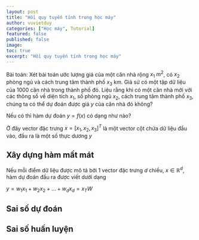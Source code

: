 ```yaml
---
layout: post
title: "Hồi quy tuyến tính trong học máy"
author: vuvietduy
categories: ["Học máy", Tutorial]
featured: false
published: false
image:
toc: true
excerpt: "Hồi quy tuyến tính trong học máy"
---
```


Bài toán: Xét bài toán ước lượng giá của một căn nhà rộng $x_1$ $m^2$, có $x_2$ phòng ngủ và cách trung tâm thành phố $x_3$ km. Giả sử có một tập dữ liệu của 1000 căn nhà trong thành phố đó. Liệu rằng khi có một căn nhà mới với các thông số về diện tích $x_1$, số phòng ngủ $x_2$, cách trung tâm thành phố $x_3$, chúng ta có thể dự đoán được giá $y$ của căn nhà đó không?

Nếu có thì hàm dự đoán $y = f(x)$ có dạng như nào?

Ở đây vector đặc trưng $x = [x_1, x_2, x_3]^T$ là một vector cột chứa dữ liệu đầu vào, đầu ra là một số thực dương $y$

## Xây dựng hàm mất mát

Nếu mỗi điểm dữ liệu được mô tả bởi 1 vector đặc trưng $d$ chiều, $x \in \mathbb{R}^d$, hàm dự đoán đầu ra được viết dưới dạng

$y = w_1x_1 + w_2x_2 + ... + w_dx_d = x_TW$

## Sai số dự đoán

## Sai số huấn luyện
